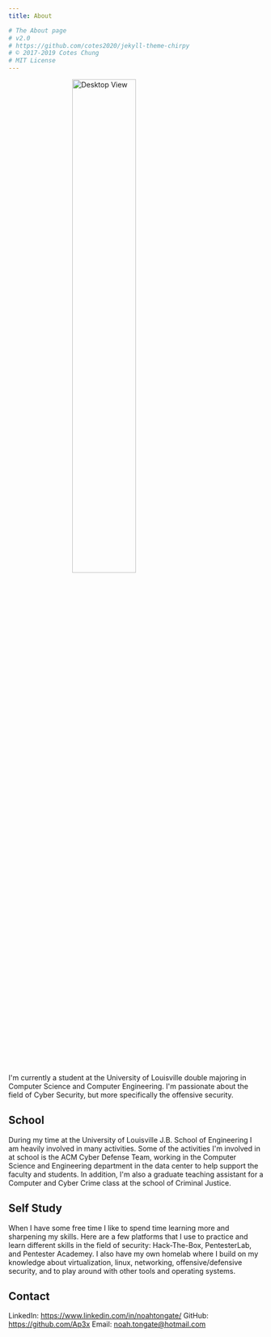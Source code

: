 ```yaml
---
title: About

# The About page
# v2.0
# https://github.com/cotes2020/jekyll-theme-chirpy
# © 2017-2019 Cotes Chung
# MIT License
---
```

<img src="/Blog/assets/img/profile/avatar.png" alt="Desktop View" style="display: block;  margin-left: auto; margin-right: auto;  width: 50%;">

I'm currently a student at the University of Louisville double majoring in Computer Science and Computer Engineering. I'm passionate about the field of Cyber Security, but more specifically the offensive security.

## School

During my time at the University of Louisville J.B. School of Engineering I am heavily involved in many activities. Some of the activities I'm involved in at school is the ACM Cyber Defense Team, working in the Computer Science and Engineering department in the data center to help support the faculty and students. In addition, I'm also a graduate teaching assistant for a Computer and Cyber Crime class at the school of Criminal Justice.

## Self Study

When I have some free time I like to spend time learning more and sharpening my skills. Here are a few platforms that I use to practice and learn different skills in the field of security: Hack-The-Box, PentesterLab, and Pentester Academey. I also have my own homelab where I build on my knowledge about virtualization, linux, networking, offensive/defensive security, and to play around with other tools and operating systems.

## Contact

LinkedIn: https://www.linkedin.com/in/noahtongate/
GitHub: https://github.com/Ap3x
Email: noah.tongate@hotmail.com